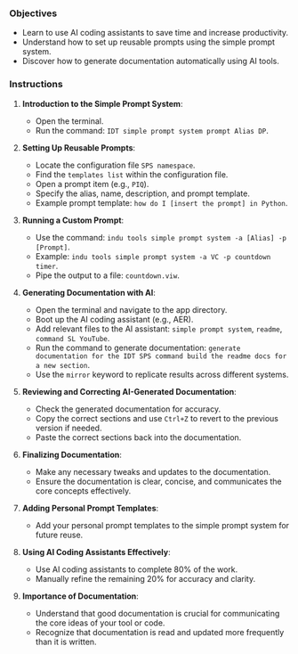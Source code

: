 ### Objectives
- Learn to use AI coding assistants to save time and increase productivity.
- Understand how to set up reusable prompts using the simple prompt system.
- Discover how to generate documentation automatically using AI tools.

### Instructions
1. **Introduction to the Simple Prompt System**:
   - Open the terminal.
   - Run the command: `IDT simple prompt system prompt Alias DP`.

2. **Setting Up Reusable Prompts**:
   - Locate the configuration file `SPS namespace`.
   - Find the `templates list` within the configuration file.
   - Open a prompt item (e.g., `PIQ`).
   - Specify the alias, name, description, and prompt template.
   - Example prompt template: `how do I [insert the prompt] in Python`.

3. **Running a Custom Prompt**:
   - Use the command: `indu tools simple prompt system -a [Alias] -p [Prompt]`.
   - Example: `indu tools simple prompt system -a VC -p countdown timer`.
   - Pipe the output to a file: `countdown.viw`.

4. **Generating Documentation with AI**:
   - Open the terminal and navigate to the app directory.
   - Boot up the AI coding assistant (e.g., AER).
   - Add relevant files to the AI assistant: `simple prompt system`, `readme`, `command SL YouTube`.
   - Run the command to generate documentation: `generate documentation for the IDT SPS command build the readme docs for a new section`.
   - Use the `mirror` keyword to replicate results across different systems.

5. **Reviewing and Correcting AI-Generated Documentation**:
   - Check the generated documentation for accuracy.
   - Copy the correct sections and use `Ctrl+Z` to revert to the previous version if needed.
   - Paste the correct sections back into the documentation.

6. **Finalizing Documentation**:
   - Make any necessary tweaks and updates to the documentation.
   - Ensure the documentation is clear, concise, and communicates the core concepts effectively.

7. **Adding Personal Prompt Templates**:
   - Add your personal prompt templates to the simple prompt system for future reuse.

8. **Using AI Coding Assistants Effectively**:
   - Use AI coding assistants to complete 80% of the work.
   - Manually refine the remaining 20% for accuracy and clarity.

9. **Importance of Documentation**:
   - Understand that good documentation is crucial for communicating the core ideas of your tool or code.
   - Recognize that documentation is read and updated more frequently than it is written.
